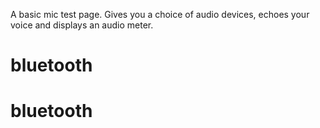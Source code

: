 A basic mic test page. Gives you a choice of audio devices, echoes your voice and displays an audio meter.
# bluetooth
# bluetooth
